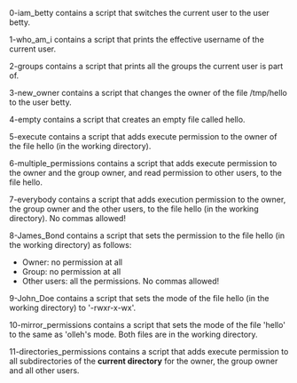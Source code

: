 0-iam_betty contains a script that switches the current user to the user betty.

1-who_am_i contains a script that prints the effective username of the current user.

2-groups contains a script that prints all the groups the current user is part of.

3-new_owner contains a script that changes the owner of the file /tmp/hello to the user betty.

4-empty contains a script that creates an empty file called hello.

5-execute contains a script that adds execute permission to the owner of the file hello (in the working directory).

6-multiple_permissions contains a script that adds execute permission to the owner and the group owner, and read permission to other users, to the file hello.

7-everybody contains a script that adds execution permission to the owner, the group owner and the other users, to the file hello (in the working directory). No commas allowed!

8-James_Bond contains a script that sets the permission to the file hello (in the working directory) as follows:
- Owner: no permission at all
- Group: no permission at all
- Other users: all the permissions.
No commas allowed!

9-John_Doe contains a script that sets the mode of the file hello (in the working directory) to '-rwxr-x-wx'.

10-mirror_permissions contains a script that sets the mode of the file 'hello' to the same as 'olleh's mode. Both files are in the working directory.

11-directories_permissions contains a script that adds execute permission to all subdirectories of the **current directory** for the owner, the group owner and all other users.

